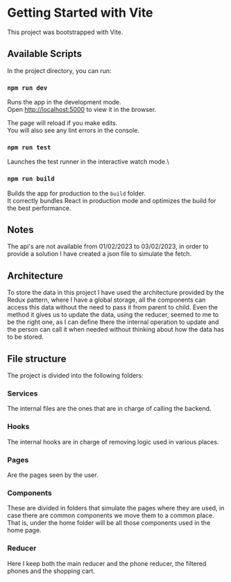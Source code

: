 # Getting Started with Vite

This project was bootstrapped with Vite.

## Available Scripts

In the project directory, you can run:

### `npm run dev`

Runs the app in the development mode.\
Open [http://localhost:5000](http://localhost:5000) to view it in the browser.

The page will reload if you make edits.\
You will also see any lint errors in the console.

### `npm run test`

Launches the test runner in the interactive watch mode.\

### `npm run build`

Builds the app for production to the `build` folder.\
It correctly bundles React in production mode and optimizes the build for the best performance.

## Notes

The api's are not available from 01/02/2023 to 03/02/2023, in order to provide a solution I have created a json file to simulate the fetch.

## Architecture

To store the data in this project I have used the architecture provided by the Redux pattern, where I have a global storage, all the components can access this data without the need to pass it from parent to child. Even the method it gives us to update the data, using the reducer, seemed to me to be the right one, as I can define there the internal operation to update and the person can call it when needed without thinking about how the data has to be stored.

## File structure

The project is divided into the following folders:

### Services

The internal files are the ones that are in charge of calling the backend.

### Hooks

The internal hooks are in charge of removing logic used in various places.

### Pages

Are the pages seen by the user.

### Components

These are divided in folders that simulate the pages where they are used, in case there are common components we move them to a common place. That is, under the home folder will be all those components used in the home page.

### Reducer

Here I keep both the main reducer and the phone reducer, the filtered phones and the shopping cart.
